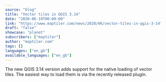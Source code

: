 ```yaml
---
source: "blog"
title: "Vector tiles in QGIS 3.14"
date: "2020-06-19T00:00:00"
link: "https://www.maptiler.com/news/2020/06/vector-tiles-in-qgis-3-14"
draft: "false"
showcase: "planet"
subscribers: ["maptiler"]
author: "maptiler.com"
tags: []
languages: ["en_gb"]
available_languages: ["en_gb"]
---
```


The new QGIS 3.14 version adds support for the native loading of vector tiles. The easiest way to load them is via the recently released plugin.
